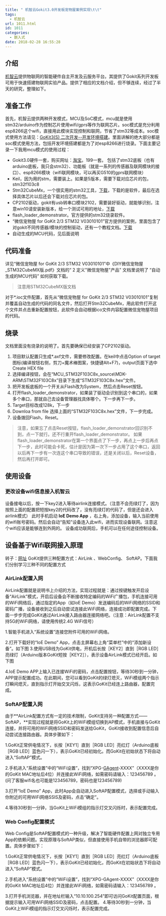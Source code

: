 ```yaml
---
title: " 机智云Gokit3.0开发板宠物屋案例实现\t\t"
tags:
  - 机智云
url: 1011.html
id: 1011
categories:
  - 嵌入式
date: 2018-02-28 16:55:28
---
```


介绍
--

[机智云](http://www.gizwits.com/)提供物联网的智能硬件自主开发及云服务平台。其提供了Gokit系列开发板可用于快速搭建物联网实验产品。提供了相应的文档介绍，但不够连续，经过了半天的研究，整理如下。

准备工作
----

首先，机智云提供两种开发模式，MCU及SoC模式，mcu就是使用stm32/arduino作为控制芯片使用wifi/gprs等作为联网芯片。soc模式是充分利用esp8266这个wifi，直接用此模块实现控制和联网，节省了stm32等成本。soc模式使用方法请见：[GoKit3(S) 二次开发--开发环境搭建](http://docs.gizwits.com/zh-cn/deviceDev/WiFiSOC/GoKit3S%E4%BA%8C%E6%AC%A1%E5%BC%80%E5%8F%91.html)。里面讲解的绝大部分都是soc模式使用方法，包括开发环境搭建都是为了对esp8266进行烧录。下面主要记录一下我用mcu模式的使用过程：

*   Gokit3.0硬件一套，购买网址：[淘宝](https://item.taobao.com/item.htm?_u=svfnck382cf&id=542479181481)。199一套。 包括了stm32底板（也有arduino底板，我只会stm32）、功能板（就是一系列的传感器及联网模块的接口）、esp8266模块（wifi联网模块，可以再买G510的gprs联网模块）
*   Keil，因为用的stm，需要装上。如果是5版本，需要下载对应芯片的包，stm32f103c8
*   Stm32CubeMx，一个很实用的stm32工具，[下载](http://www.st.com/content/st_com/zh/products/development-tools/software-development-tools/stm32-software-development-tools/stm32-configurators-and-code-generators/stm32cubemx.html)，下载的是软件，最后在选择具体芯片以后还会下载对应芯片的包。
*   CP2102驱动，gokit有usb转串口模块2102，需要装好驱动，就能够识别，注意win10请安装新版本，给一个测试可用的地址，[下载](http://www.121down.com/soft/softview-83274.html)
*   flash\_loader\_demonstrator。官方提供的stm32烧录软件。
*   “微信宠物屋 for GoKit 2/3 STM32 V03010101”官方提供的案例，里面包含了对gokit不同传感器/模块的控制驱动，还有一个教程文档。[下载](https://download.gizwits.com/zh-cn/p/92/93)
*   自动生成的MCU代码，见后面说明

代码准备
----

详见“微信宠物屋 for GoKit 2/3 STM32 V03010101”中《DIY微信宠物屋_STM32CubeMX版.pdf》文档的“ 2 定义"微信宠物屋"产品” 文档里说明了 “自动生成的MCU代码” 如何获取下载。

> 注意用STM32CubeMX版文档

对于*.ioc文件配置，首先从“微信宠物屋 for GoKit 2/3 STM32 V03010101”复制并覆盖自动生成的代码的同名文件，然后打开Stm32CubeMx，用此软件打开这个文件并点击重新配置按钮，此软件会自动根据ico文件内容配置微信宠物屋项目的代码。

烧录
--

文档里面没有烧录的说明了。首先要确保已经安装了CP2102驱动。

1.  项目默认配置只生成*.axf文件，需要修改配置。在keil中点击Option of target图标(编译按钮右侧，剪刀+魔术棒图案，快捷键Alt+F7)，output页面下选中 Create HEX file
2.  选择编译按钮，会在“MCU\_STM32F103C8x\_source\\MDK-ARM\\STM32F103C8x”目录下生成“STM32F103C8x.hex”文件。
3.  把开发板底板的一个开关从Flash改为System，然后点击Reset按钮。
4.  打开flash\_loader\_demonstrator，如果装了驱动会识别到这个串口的，如果多个串口，那就自己去设备管理器找具体哪个。下一步再下一步。
5.  Target目标改成128k，下一步
6.  Downloa from file 选择上面的“STM32F103C8x.hex”文件，下一步完成。
7.  设备拨回Flash，Reset。

> 注意，如果忘了点击Reset按钮，flash\_loader\_demonstrator回识别不到，点一下就行。还不行重开flash\_loader\_demonstrator。 如果flash\_loader\_demonstrator在第一个界面点了下一步，再点上一步后再点下一步，此时可能会卡死，估计是因为第一次下一步占用了这个串口，返回以后再下一步有一次连这个串口导致的错误，还是关闭以后，Reset设备，然后再打开即可。

使用设备
----

### 更改设备wifi信息接入机智云

设备接电以后，按一下key2进入等待airlink连接模式。（注意不会亮绿灯了，因为按照上面的配置把短按key2的代码改了，没有亮绿灯的代码了，但是还会进入airlink模式） 此时手机启动 **IoE Demo App** ，右上角，添加设备，输入当前使用的wifi账号密码。然后会自动“告知”设备连入此wifi，进而实现设备联网。注意这个wifi应该是能够连到外网的。 设备成功联网后，手机可以在任何途径控制设备。

设备基于Wifi联网接入原理
--------------

转子：[网址](http://club.gizwits.com/thread-3221-1-1.html) GoKit提供三种配置方式：AirLink 、WebConfig、 SoftAP。下面我们分别学习三种不同的配置方式

### **AirLink配置入网**

AirLink配置就是说明书上介绍的方法，实现过程就是：通过按键触发开启设备“AirLink”模式，开启后设备会不断接收特定编码的WiFi广播包，手机连接可用的WiFi网络后，通过指定的App（如IoE Demo）发送编码后的WiFi网络的SSID和密码广播，设备接收到之后自动尝试连接此WiFi网络，连接成功即配置完成。下面一步步完成GoKit通过AirLink接入路由器连接网络吧。（注意：AirLink配置不支持5G的WiFi网络，请使用传统2.4G WiFi信号）

1.智能手机进入“系统设置”连接您附件可用的WiFi网络。

2.打开下载好的“IoE Demo” App，点击主屏幕右上角“菜单栏”中的“添加新设备”。如下图 3.使用USB线为GoKit供电，开机后长按［KEY2］直到［RGB LED］亮绿灯（Arduino版本GoKit短按［KEY2］），表示设备AirLink模式已经开启。如下图

4.IoE Demo APP上输入已连接WiFi的密码，点击配置按钮，等待30秒到一分钟，APP提示配置成功。在此期间，您可以看到GoKit的绿灯熄灭，WiFi模组两个指示灯瞬间熄灭，直到指示灯开始交叉闪烁，这表示GoKit已经连上路由器，配置完成。

### **SoftAP配置入网**

由于**AirLink配置方式有一定的技术限制，GoKit支持另一种配置方式——SoftAP，**实现过程就是将GoKit上的WiFi模组切换到AP模式，手机直接与GoKit连接，并将可用的WiFi网络SSID和密码发送给GoKit，GoKit接收到配置信息后自动尝试连接路由器。具体步骤如下：

1.GoKit正常供电情况下，长按［KEY1］直到［RGB LED］亮红灯（Arduino底板［RGB LED］蓝色闪一下），表示GoKit已经初始化。而GoKit在初始状态下将自动进入“SoftAP”模式。

2.手机进入“系统设置”中的“WiFi设置”，找到“XPG-[GAgent](http://docs.gizwits.com/zh-cn/deviceDev/gagent_info.html)-XXXX”（XXXX是你的GoKit MAC地址后4位）并连接此WiFi网络，如需密码请输入：123456789 。(问了客服wifi名也可能是123456789，密码也是123456789)

3.打开“IoE Demo” App，此时App会自动进入SoftAP配置模式，选择或手动输入你附近的可用WiFi网络SSIS及密码，点击“确定”。

4.等待30秒到一分钟，当GoKit上WiFi模组的指示灯交叉闪烁时，表示配置完成。

### **Web Config配置模式**

Web Config是SoftAP配置模式的一种升级，解决了智能硬件配置上网对独立专用App的依赖问题。实现原理与SoftAP类似，但直接使用手机自带的浏览器即可配置。具体步骤如下：

1.GoKit正常供电情况下，长按［KEY1］直到［RGB LED］亮红灯（Arduino底板［RGB LED］蓝色闪一下），表示GoKit已经初始化，而GoKit在初始状态下将自动进入“SoftAP”模式。

2.手机进入“系统设置”中的“WiFi设置”，找到“XPG-GAgent-XXXX”（XXXX是你的GoKit MAC地址后4位）并连接此WiFi网络，如需密码请输入：123456789 。

3.打开手机浏览器，并在地址栏输入“10.10.100.254”即可访问GoKit配置页面，根据提示输入可用WiFi网络SSID及密码，点击配置。 4.等待30秒到一分钟，当GoKit上WiFi模组的指示灯交叉闪烁时，表示配置完成。